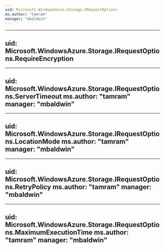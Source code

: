 ```yaml
---
uid: Microsoft.WindowsAzure.Storage.IRequestOptions
ms.author: "tamram"
manager: "mbaldwin"
---
```


---
uid: Microsoft.WindowsAzure.Storage.IRequestOptions.RequireEncryption
---

---
uid: Microsoft.WindowsAzure.Storage.IRequestOptions.ServerTimeout
ms.author: "tamram"
manager: "mbaldwin"
---

---
uid: Microsoft.WindowsAzure.Storage.IRequestOptions.LocationMode
ms.author: "tamram"
manager: "mbaldwin"
---

---
uid: Microsoft.WindowsAzure.Storage.IRequestOptions.RetryPolicy
ms.author: "tamram"
manager: "mbaldwin"
---

---
uid: Microsoft.WindowsAzure.Storage.IRequestOptions.MaximumExecutionTime
ms.author: "tamram"
manager: "mbaldwin"
---
